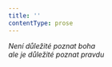 ```yaml
---
title: ''
contentType: prose
---
```


<section>

_Není důležité poznat boha  
ale je důležité poznat pravdu_

</section>

